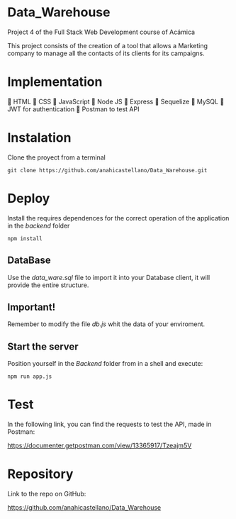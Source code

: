 # Data_Warehouse
Project 4 of the Full Stack Web Development course of Acámica

This project consists of the creation of a tool that allows a Marketing company to manage all the contacts of its clients for its campaigns.

# Implementation
📌 HTML
📌 CSS
📌 JavaScript
📌 Node JS
📌 Express 
📌 Sequelize
📌 MySQL
📌 JWT for authentication
📌 Postman to test API

# Instalation 

Clone the proyect from a terminal

`git clone https://github.com/anahicastellano/Data_Warehouse.git`

# Deploy

Install the requires dependences for the correct operation of the application in the *backend* folder

`npm install`

## DataBase
Use the *data_ware.sql* file to import it into your Database client, it will provide the entire structure.

## Important!
Remember to modify the file *db.js* whit the data of your enviroment.

## Start the server
Position yourself in the *Backend* folder from in a shell and execute:

`npm run app.js`

# Test
In the following link, you can find the requests to test the API, made in Postman:

https://documenter.getpostman.com/view/13365917/Tzeajm5V


# Repository

Link to the repo on GitHub:

https://github.com/anahicastellano/Data_Warehouse